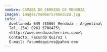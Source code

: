 ```yaml
---
nombre: CAMARA DE CEREZAS DE MENDOZA
imagen: images/members/mendoza.jpg
info: |-
  Avellaneda 649 (5500) Mendoza - Argentina\
  Tel. (54) 0261 5708475\
  <http://www.mendozacherries.com>\
  Contacto: Facundo Quiroz \
  E-mail: facundoquiros@yahoo.com
---
```

